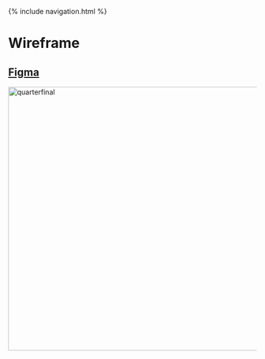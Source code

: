 {% include navigation.html %}

# Wireframe
 ## <a href="https://www.figma.com/file/Hp8HEmUy6uMhIJJNHdXkqo/Untitled?node-id=33%3A52">Figma</a><br>
 <img width="536" alt="quarterfinal" src="https://user-images.githubusercontent.com/89225474/159074050-7f47d435-3162-4c49-9ec2-75b7d30b1dd6.png"><img>
